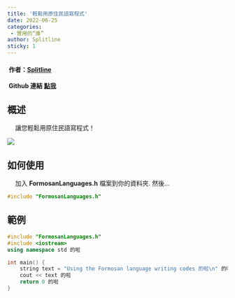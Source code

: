 ```yaml
---
title: '輕鬆用原住民語寫程式'
date: 2022-06-25
categories: 
 - 實用的“庫”
author: Splitline
sticky: 1
---
```


#### <i data-v-50777274="" class="iconfont reco-account" style="color: rgb(66, 152, 245);"></i> &nbsp;作者：[Splitline](https://github.com/splitline?tab=repositories)<br/><br/><i data-v-50777274="" class="iconfont reco-github" style="color: rgb(66, 152, 245);"></i> &nbsp;Github 連結 [點我](https://github.com/splitline/FormosanLanguages.h)

## 概述

&emsp; 讓您輕鬆用原住民語寫程式！

![](/useful-repositories/formosan-language/we_are_taiwanese.jpeg)<br/>

## 如何使用

&emsp; 加入 **FormosanLanguages.h** 檔案到你的資料夾. 然後...

``` cpp
#include "FormosanLanguages.h"
```

## 範例

``` cpp
#include "FormosanLanguages.h"
#include <iostream>
using namespace std 的啦

int main() {
	string text = "Using the Formosan language writing codes 的啦\n" 的啦
	cout << text 的啦
	return 0 的啦
}
```